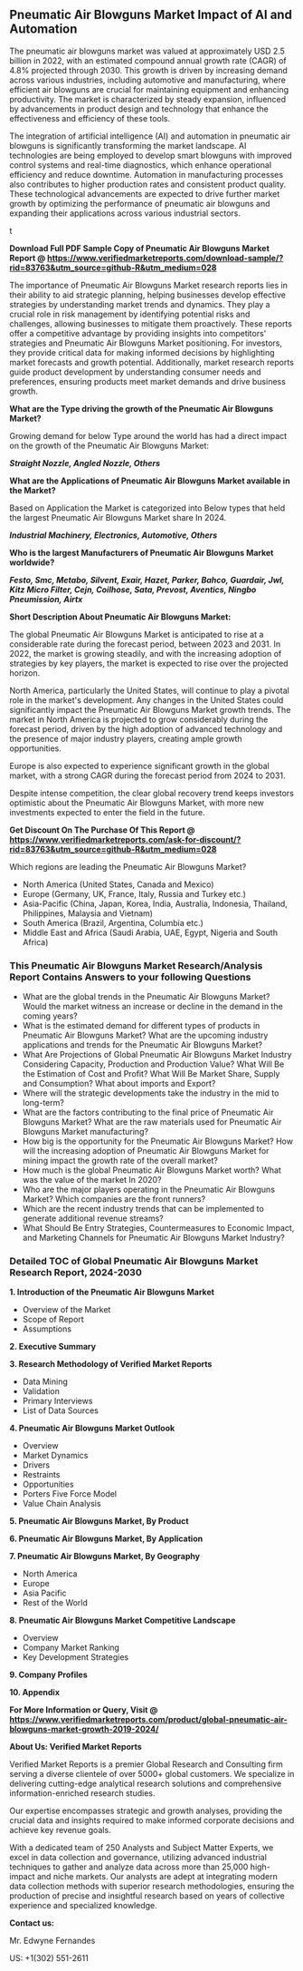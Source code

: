<h2>Pneumatic Air Blowguns Market Impact of AI and Automation</h2><p>The pneumatic air blowguns market was valued at approximately USD 2.5 billion in 2022, with an estimated compound annual growth rate (CAGR) of 4.8% projected through 2030. This growth is driven by increasing demand across various industries, including automotive and manufacturing, where efficient air blowguns are crucial for maintaining equipment and enhancing productivity. The market is characterized by steady expansion, influenced by advancements in product design and technology that enhance the effectiveness and efficiency of these tools.</p><p>The integration of artificial intelligence (AI) and automation in pneumatic air blowguns is significantly transforming the market landscape. AI technologies are being employed to develop smart blowguns with improved control systems and real-time diagnostics, which enhance operational efficiency and reduce downtime. Automation in manufacturing processes also contributes to higher production rates and consistent product quality. These technological advancements are expected to drive further market growth by optimizing the performance of pneumatic air blowguns and expanding their applications across various industrial sectors.</p>t</p><p id="" class=""><strong>Download Full PDF Sample Copy of Pneumatic Air Blowguns Market Report @ <a href="https://www.verifiedmarketreports.com/download-sample/?rid=83763&utm_source=github-R&utm_medium=028" target="_blank">https://www.verifiedmarketreports.com/download-sample/?rid=83763&utm_source=github-R&utm_medium=028</a></strong></p><p>The importance of&nbsp;Pneumatic Air Blowguns Market research reports lies in their ability to aid strategic planning, helping businesses develop effective strategies by understanding market trends and dynamics. They play a crucial role in risk management by identifying potential risks and challenges, allowing businesses to mitigate them proactively. These reports offer a competitive advantage by providing insights into competitors' strategies and Pneumatic Air Blowguns Market positioning. For investors, they provide critical data for making informed decisions by highlighting market forecasts and growth potential. Additionally, market research reports guide product development by understanding consumer needs and preferences, ensuring products meet market demands and drive business growth.</p><p><strong>What are the&nbsp;Type driving the growth of the Pneumatic Air Blowguns Market?</strong></p><p id="" class="">Growing demand for below Type around the world has had a direct impact on the growth of the Pneumatic Air Blowguns Market:</p><em><strong>Straight Nozzle, Angled Nozzle, Others</strong></em></p><strong>What are the&nbsp;Applications&nbsp;of Pneumatic Air Blowguns Market available in the Market?</strong></p><p id="" class="">Based on Application the Market is categorized into Below types that held the largest Pneumatic Air Blowguns Market share In 2024.</p><em><strong>Industrial Machinery, Electronics, Automotive, Others</strong></em></p><strong>Who is the largest Manufacturers of Pneumatic Air Blowguns Market worldwide?</strong></p><p><em><strong>Festo, Smc, Metabo, Silvent, Exair, Hazet, Parker, Bahco, Guardair, Jwl, Kitz Micro Filter, Cejn, Coilhose, Sata, Prevost, Aventics, Ningbo Pneumission, Airtx</strong></em></p><p id="" class=""><strong>Short Description About Pneumatic Air Blowguns Market:</strong></p><p>The global Pneumatic Air Blowguns Market is anticipated to rise at a considerable rate during the forecast period, between 2023 and 2031. In 2022, the market is growing steadily, and with the increasing adoption of strategies by key players, the market is expected to rise over the projected horizon.</p><p>North America, particularly the United States, will continue to play a pivotal role in the market's development. Any changes in the United States could significantly impact the Pneumatic Air Blowguns Market growth trends. The market in North America is projected to grow considerably during the forecast period, driven by the high adoption of advanced technology and the presence of major industry players, creating ample growth opportunities.</p><p>Europe is also expected to experience significant growth in the global market, with a strong CAGR during the forecast period from 2024 to 2031.</p><p>Despite intense competition, the clear global recovery trend keeps investors optimistic about the Pneumatic Air Blowguns Market, with more new investments expected to enter the field in the future.</p><p id="" class=""><strong>Get Discount On The Purchase Of This Report @ <a href="https://www.verifiedmarketreports.com/ask-for-discount/?rid=83763&utm_source=github-R&utm_medium=028" target="_blank">https://www.verifiedmarketreports.com/ask-for-discount/?rid=83763&utm_source=github-R&utm_medium=028</a></strong></p>Which regions are leading the Pneumatic Air Blowguns Market?</p><ul><li>North America (United States, Canada and Mexico)</li><li>Europe (Germany, UK, France, Italy, Russia and Turkey etc.)</li><li>Asia-Pacific (China, Japan, Korea, India, Australia, Indonesia, Thailand, Philippines, Malaysia and Vietnam)</li><li>South America (Brazil, Argentina, Columbia etc.)</li><li>Middle East and Africa (Saudi Arabia, UAE, Egypt, Nigeria and South Africa)</li></ul><h3 id="" class="">This Pneumatic Air Blowguns Market Research/Analysis Report Contains Answers to your following Questions</h3><ul><li>What are the global trends in the Pneumatic Air Blowguns Market? Would the market witness an increase or decline in the demand in the coming years?</li><li>What is the estimated demand for different types of products in Pneumatic Air Blowguns Market? What are the upcoming industry applications and trends for the Pneumatic Air Blowguns Market?</li><li>What Are Projections of Global Pneumatic Air Blowguns Market Industry Considering Capacity, Production and Production Value? What Will Be the Estimation of Cost and Profit? What Will Be Market Share, Supply and Consumption? What about imports and Export?</li><li>Where will the strategic developments take the industry in the mid to long-term?</li><li>What are the factors contributing to the final price of Pneumatic Air Blowguns Market? What are the raw materials used for Pneumatic Air Blowguns Market manufacturing?</li><li>How big is the opportunity for the Pneumatic Air Blowguns Market? How will the increasing adoption of Pneumatic Air Blowguns Market for mining impact the growth rate of the overall market?</li><li>How much is the global Pneumatic Air Blowguns Market worth? What was the value of the market In 2020?</li><li>Who are the major players operating in the Pneumatic Air Blowguns Market? Which companies are the front runners?</li><li>Which are the recent industry trends that can be implemented to generate additional revenue streams?</li><li>What Should Be Entry Strategies, Countermeasures to Economic Impact, and Marketing Channels for Pneumatic Air Blowguns Market Industry?</li></ul><h3 id="" class="">Detailed TOC of Global Pneumatic Air Blowguns Market Research Report, 2024-2030</h3><p id="" class=""><strong>1. Introduction of the Pneumatic Air Blowguns Market</strong></p><ul><li>Overview of the Market</li><li>Scope of Report</li><li>Assumptions</li></ul><p id="" class=""><strong>2. Executive Summary</strong></p><p id="" class=""><strong>3. Research Methodology of Verified Market Reports</strong></p><ul><li>Data Mining</li><li>Validation</li><li>Primary Interviews</li><li>List of Data Sources</li></ul><p id="" class=""><strong>4. Pneumatic Air Blowguns Market Outlook</strong></p><ul><li>Overview</li><li>Market Dynamics</li><li>Drivers</li><li>Restraints</li><li>Opportunities</li><li>Porters Five Force Model</li><li>Value Chain Analysis</li></ul><p id="" class=""><strong>5. Pneumatic Air Blowguns Market, By Product</strong></p><p id="" class=""><strong>6. Pneumatic Air Blowguns Market, By Application</strong></p><p id="" class=""><strong>7. Pneumatic Air Blowguns Market, By Geography</strong></p><ul><li>North America</li><li>Europe</li><li>Asia Pacific</li><li>Rest of the World</li></ul><p id="" class=""><strong>8. Pneumatic Air Blowguns Market Competitive Landscape</strong></p><ul><li>Overview</li><li>Company Market Ranking</li><li>Key Development Strategies</li></ul><p id="" class=""><strong>9. Company Profiles</strong></p><p id="" class=""><strong>10. Appendix</strong></p><p id="" class=""><strong>For More Information or Query, Visit @ <a href="https://www.verifiedmarketreports.com/product/global-pneumatic-air-blowguns-market-growth-2019-2024/" target="_blank">https://www.verifiedmarketreports.com/product/global-pneumatic-air-blowguns-market-growth-2019-2024/</a></strong></p><p id="" class=""><strong>About Us: Verified Market Reports</strong></p><p id="" class="">Verified Market Reports is a premier Global Research and Consulting firm serving a diverse clientele of over 5000+ global customers. We specialize in delivering cutting-edge analytical research solutions and comprehensive information-enriched research studies.</p><p id="" class="">Our expertise encompasses strategic and growth analyses, providing the crucial data and insights required to make informed corporate decisions and achieve key revenue goals.</p><p id="" class="">With a dedicated team of 250 Analysts and Subject Matter Experts, we excel in data collection and governance, utilizing advanced industrial techniques to gather and analyze data across more than 25,000 high-impact and niche markets. Our analysts are adept at integrating modern data collection methods with superior research methodologies, ensuring the production of precise and insightful research based on years of collective experience and specialized knowledge.</p><p id="" class=""><strong>Contact us:</strong></p><p id="" class="">Mr. Edwyne Fernandes</p><p id="" class="">US: +1(302) 551-2611</p>